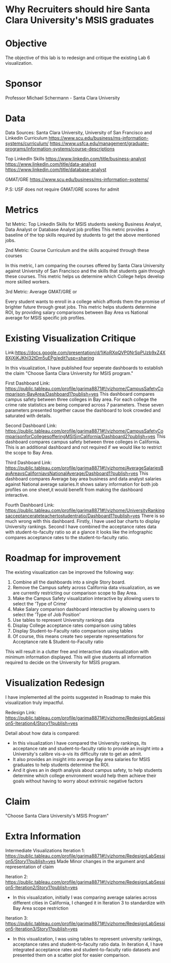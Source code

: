 # Why Recruiters should hire Santa Clara University's MSIS graduates

# Objective

The objective of this lab is to redesign and critique the existing Lab 6 visualization.

# Sponsor

Professor Michael Schermann - Santa Clara University

# Data

Data Sources: Santa Clara University, University of San Francisco and Linkedin
Curriculum
https://www.scu.edu/business/ms-information-systems/curriculum/
https://www.usfca.edu/management/graduate-programs/information-systems/course-descriptions

Top LinkedIn Skills
https://www.linkedin.com/title/business-analyst
https://www.linkedin.com/title/data-analyst
https://www.linkedin.com/title/database-analyst

GMAT/GRE
https://www.scu.edu/business/ms-information-systems/

P.S: USF does not require GMAT/GRE scores for admit

# Metrics

1st Metric: Top LinkedIn Skills for MSIS students seeking Business Analyst, Data Analyst or Database Analyst job profiles
This metric provides a baseline of the top skills required by students to get the above mentioned jobs.

2nd Metric: Course Curriculum and the skills acquired through these courses

In this metric, I am comparing the courses offered by Santa Clara University against University of San Francisco and the skills that students gain through these courses. This metric helps us determine which College helps develop more skilled workers.

3rd Metric: Average GMAT/GRE or 

Every student wants to enroll in a college which affords them the promise of brighter future through great jobs. This metric helps students determine ROI, by providing salary comparisons between Bay Area vs National average for MSIS specific job profiles.

# Existing Visualization Critique

Link:https://docs.google.com/presentation/d/1iKoRXqQVP0NrSpPUzb9xZ4X8XjXiKJKhl32tDm5uEPg/edit?usp=sharing

In this visualization, I have published four seperate dashboards to establish the claim "Choose Santa Clara University for MSIS program."

First Dashboard Link: 
https://public.tableau.com/profile/garima8871#!/vizhome/CampusSafetyComparison-BayArea/Dashboard1?publish=yes
This dashboard compares campus safety between three colleges in Bay area. For each college the crime rate statistics are being compared across 7 parameters. These seven parameters presented together cause the dashboard to look crowded and saturated with details.

Second Dashboard Link: https://public.tableau.com/profile/garima8871#!/vizhome/CampusSafetyComparisonforCollegesofferingMSISinCalifornia/Dashboard2?publish=yes
This dashboard compares campus safety between three colleges in California. This is an additional dashboard and not required if we would like to restrict the scope to Bay Area.

Third Dashboard Link:
https://public.tableau.com/profile/garima8871#!/vizhome/AverageSalariesBayAreavsCaliforniavsNationalAverage/Dashboard1?publish=yes
This dashboard compares Average bay area business and data analyst salaries against National average salaries.It shows salary information for both job profiles on one sheet,it would benefit from making the dashboard interactive.

Fourth Dashboard Link:
https://public.tableau.com/profile/garima8871#!/vizhome/UniversityRankingsacceptancerateteachertostudentratio/Dashboard1?publish=yes
There is so much wrong with this dashboard. Firstly, I have used bar charts to display University rankings. Second I have combined the acceptance rates data with student-to-faculty ratio so at a glance it looks like the infographic compares acceptance rates to the student-to-faculty ratio.

# Roadmap for improvement

The existing visualization can be improved the following way:
1) Combine all the dashboards into a single Story board.
2) Remove the Campus safety across California data visualization, as we are currently restricting our comparison scope to Bay Area.
3) Make the Campus Safety visualization interactive by allowing users to select the 'Type of Crime'
4) Make Salary comparison dashboard interactive by allowing users to select the 'Type of Job Position'
5) Use tables to represent University rankings data
6) Display College acceptance rates comparison using tables
7) Display Student-to-Faculty ratio comparison using tables
8) Of course, this means create two seperate representations for Acceptance rate & Student-to-Faculty ratio

This will result in a clutter free and interactive data visualization with minimum information displayed. 
This will give students all information required to decide on the University for MSIS program.

# Visualization Redesign

I have implemented all the points suggested in Roadmap to make this visualization truly impactful.

Redesign Link:
https://public.tableau.com/profile/garima8871#!/vizhome/RedesignLabSession5-Iteration4/Story1?publish=yes


Detail about how data is compared: 
- In this visualization I have compared the University rankings, its acceptance rate and student-to-faculty ratio to provide an insight into a University's calibre vis-a-vis its difficulty rate to get an admit.
- It also provides an insight into average Bay area salaries for MSIS graduates to help students determine the ROI.
- And it gives an in depth analysis about campus safety, to help students determine which college environment would help them achieve their goals without having to worry about extrinsic negative factors

# Claim
"Choose Santa Clara University's MSIS Program"

# Extra Information
Intermediate Visualizations
Iteration 1:
https://public.tableau.com/profile/garima8871#!/vizhome/RedesignLabSession5/Story1?publish=yes
Made Minor changes in the argument and representation of claim

Iteration 2:
https://public.tableau.com/profile/garima8871#!/vizhome/RedesignLabSession5-Iteration2/Story1?publish=yes
- In this visualization, initially I was comparing average salaries across different cities in California, I changed it in Iteration 3 to standardize with Bay Area scope restriction 

Iteration 3:
https://public.tableau.com/profile/garima8871#!/vizhome/RedesignLabSession5-Iteration3/Story1?publish=yes
- In this visualization, I was using tables to represent university rankings, acceptance rates and student-to-faculty ratio data. In iteration 4, I have integrated acceptance rates and student-to-faculty ratio datasets and presented them on a scatter plot for easier comparison.

